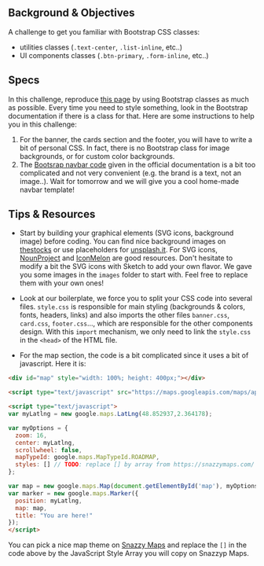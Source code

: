 ## Background & Objectives

A challenge to get you familiar with Bootstrap CSS classes:

- utilities classes (`.text-center`, `.list-inline`, etc..)
- UI components classes (`.btn-primary`, `.form-inline`, etc..)

## Specs

In this challenge, reproduce [this page](http://lewagon.github.io/bootstrap-challenges/06-Bootstrap-mockup-without-grid/) by using Bootstrap classes as much as possible. Every time you need to style something, look in the Bootstrap documentation if there is a class for that. Here are some instructions to help you in this challenge:

1. For the banner, the cards section and the footer, you will have to write a bit of personal CSS. In fact, there is no Bootstrap class for image backgrounds, or for custom color backgrounds.
1. The [Bootsrap navbar code](http://getbootstrap.com/components/#navbar-default) given in the official documentation is a bit too complicated and not very convenient (e.g. the brand is a text, not an image..). Wait for tomorrow and we will give you a cool home-made navbar template!

## Tips & Resources

- Start by building your graphical elements (SVG icons, background image) before coding. You can find nice background images on [thestocks](http://thestocks.im/) or use placeholders for [unsplash.it](http://unsplash.it). For SVG icons, [NounProject](http://thenounproject.com/) and [IconMelon](http://iconmelon.com/) are good resources. Don't hesitate to modify a bit the SVG icons with Sketch to add your own flavor. We gave you some images in the `images` folder to start with. Feel free to replace them with your own ones!

- Look at our boilerplate, we force you to split your CSS code into several files. `style.css` is responsible for main styling (backgrounds & colors, fonts, headers, links) and also imports the other files `banner.css`, `card.css`, `footer.css`..., which are responsible for the other components design. With this `import` mechanism, we only need to link the `style.css` in the `<head>` of the HTML file.

- For the map section, the code is a bit complicated since it uses a bit of javascript. Here it is:

```html
<div id="map" style="width: 100%; height: 400px;"></div>

<script type="text/javascript" src="https://maps.googleapis.com/maps/api/js"></script>

<script type="text/javascript">
var myLatlng = new google.maps.LatLng(48.852937,2.364178);

var myOptions = {
  zoom: 16,
  center: myLatlng,
  scrollwheel: false,
  mapTypeId: google.maps.MapTypeId.ROADMAP,
  styles: [] // TODO: replace [] by array from https://snazzymaps.com/
};

var map = new google.maps.Map(document.getElementById('map'), myOptions);
var marker = new google.maps.Marker({
  position: myLatlng,
  map: map,
  title: "You are here!"
});
</script>
```

You can pick a nice map theme on [Snazzy Maps](https://snazzymaps.com/) and replace the `[]` in the code above by the JavaScript Style Array you will copy on Snazzyp Maps.